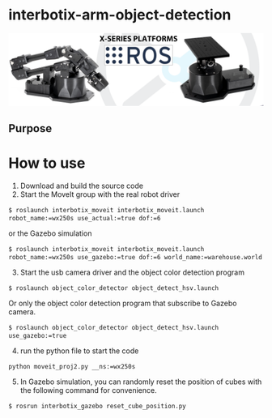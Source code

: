 # interbotix-arm-object-detection
![banner](images/banner.png)

## Purpose

# How to use
1. Download and build the source code
2. Start the MoveIt group with the real robot driver
```
$ roslaunch interbotix_moveit interbotix_moveit.launch robot_name:=wx250s use_actual:=true dof:=6
```
or the Gazebo simulation
```
$ roslaunch interbotix_moveit interbotix_moveit.launch robot_name:=wx250s use_gazebo:=true dof:=6 world_name:=warehouse.world
```
3. Start the usb camera driver and the object color detection program
```
$ roslaunch object_color_detector object_detect_hsv.launch
```
Or only the object color detection program that subscribe to Gazebo camera.
```
$ roslaunch object_color_detector object_detect_hsv.launch use_gazebo:=true
```
4. run the python file to start the code
```
python moveit_proj2.py __ns:=wx250s
```
5. In Gazebo simulation, you can randomly reset the position of cubes with the following
command for convenience.
```
$ rosrun interbotix_gazebo reset_cube_position.py
```



